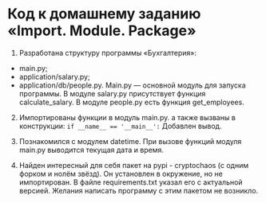 # Код к домашнему заданию «Import. Module. Package»

1. Разработана структуру программы «Бухгалтерия»:
- main.py;
- application/salary.py;
- application/db/people.py.
Main.py — основной модуль для запуска программы.
В модуле salary.py присутствует функция calculate_salary.
В модуле people.py есть функция get_employees.

2. Импортированы функции в модуль main.py. а также вызваны в конструкции:
`if __name__ == '__main__':`
Добавлен вывод.

3. Познакомился с модулем datetime. При вызове функций модуля main.py выводится текущая дата и время.

4. Найден интересный для себя пакет на pypi - cryptochaos (с одним форком и нолём звёзд). Он установлен в окружение, но не импортирован. В файле requirements.txt указал его с актуальной версией. Желания написать программу с этим пакетом не возникло.